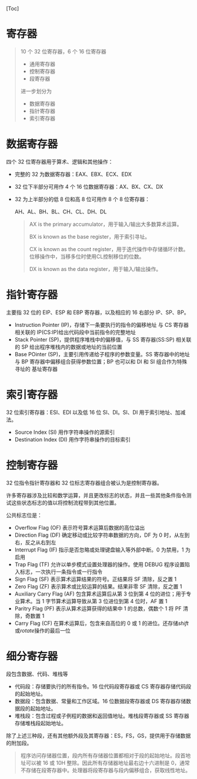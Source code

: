 [Toc]

# 寄存器

> 10 个 32 位寄存器，6 个 16 位寄存器
>
> - 通用寄存器
> - 控制寄存器
> - 段寄存器
>
> 进一步划分为
>
> - 数据寄存器
> - 指针寄存器
> - 索引寄存器

# 数据寄存器

四个 32 位寄存器用于算术、逻辑和其他操作：

- 完整的 32 为数据寄存器：EAX、EBX、ECX、EDX
- 32 位下半部分可用作 4 个 16 位数据寄存器：AX、BX、CX、DX
- 32 为上半部分的低 8 位和高 8 位可用作 8 个 8 位寄存器：

  AH、AL、BH、BL、CH、CL、DH、DL

  > AX is the primary accumulator，用于输入/输出大多数算术运算。
  >
  > BX is known as the base register，用于索引寻址。
  >
  > CX is known as the count register，用于迭代操作中存储循环计数。位移操作中，当移多位时使用CL控制移位的位数。
  >
  > DX is known as the data register，用于输入/输出操作。

# 指针寄存器

主要指 32 位的 EIP、ESP 和 EBP 寄存器，以及相应的 16 右部分 IP、SP、BP。

- Instruction Pointer (IP)，存储下一条要执行的指令的偏移地址
  与 CS 寄存器相关联的 IP(CS:IP)给出代码段中当前指令的完整地址
- Stack Pointer (SP)，提供程序堆栈中的偏移值，与 SS 寄存器(SS:SP)
  相关联的 SP 给出程序堆栈内的数据或地址的当前位置
- Base POinter (SP)，主要引用传递给子程序的参数变量。SS 寄存器中的地址
  与 BP 寄存器中偏移组合获得参数位置；BP 也可以和 DI 和 SI 组合作为特殊寻址的
  基址寄存器

# 索引寄存器

32 位索引寄存器：ESI、EDI 以及低 16 位 SI、DI。SI、DI 用于索引地址、加减法。

- Source Index (SI) 用作字符串操作的源索引
- Destination Index (DI) 用作字符串操作的目标索引

# 控制寄存器

32 位指令指针寄存器和 32 位标志寄存器组合被认为是控制寄存器。

许多寄存器涉及比较和数学运算，并且更改标志的状态，并且一些其他条件指令测试这些状态标志的值以将控制流程带到其他位置。

公共标志位是：

- Overflow Flag (OF) 表示符号算术运算后数据的高位溢出
- Direction Flag (DF) 确定移动或比较字符串数据的方向，DF 为 0 时，从左到右，反之从右到左
- Interrupt Flag (IF) 指示是否忽略或处理键盘输入等外部中断。0 为禁用，1 为启用
- Trap Flag (TF) 允许以单步模式设置处理器的操作。使用 DEBUG 程序设置陷入标志，一次执行一条指令或一行指令
- Sign Flag (SF) 表示算术运算结果的符号。正结果将 SF 清除，反之置 1
- Zero Flag (ZF) 表示算术或比较运算的结果。结果非零 SF 清除，反之置 1
- Auxiliary Carry Flag (AF) 包含算术运算后从第 3 位到第 4 位的进位；用于专业算术。当 1 字节算术运算导致从第 3 位进位到第 4 位时，AF 置 1
- Paritry Flag (PF) 表示从算术运算获得的结果中 1 的总数，偶数个 1 将 PF 清除，奇数置 1
- Carry Flag (CF) 在算术运算后，包含来自高位的 0 或 1 的进位。还存储*shift*或*rotate*操作的最后一位

# 细分寄存器

段包含数据、代码、堆栈等

- 代码段：存储要执行的所有指令。16 位代码段寄存器或 CS 寄存器存储代码段的起始地址。
- 数据段：包含数据、常量和工作区域。16 位数据段寄存器或 DS 寄存器存储数据段的起始地址。
- 堆栈段：包含过程或子例程的数据和返回值地址。堆栈段寄存器或 SS 寄存器存储堆栈段起始地址。

除了上述三种段，还有其他额外段及其寄存器：ES，FS，GS，提供用于存储数据的附加段。

> 程序访问存储器位置，段内所有存储器位置都相对于段的起始地址。段首地址可以被 16 或 10H 整除。因此所有存储器地址最右边十六进制是 0，通常不存储在段寄存器中。处理器将段寄存器与段内偏移组合，获取线性地址。
